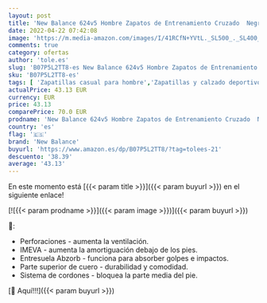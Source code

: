 ```yaml
---
layout: post
title: 'New Balance 624v5 Hombre Zapatos de Entrenamiento Cruzado  Negro  40.5 EU XX-Wide'
date: 2022-04-22 07:42:08
image: 'https://m.media-amazon.com/images/I/41RCfN+YVtL._SL500_._SL400_.jpg'
comments: true
category: ofertas
author: 'tole.es'
slug: 'B07P5L2TT8-es New Balance 624v5 Hombre Zapatos de Entrenamiento Cruzado...'
sku: 'B07P5L2TT8-es'
tags: [ 'Zapatillas casual para hombre','Zapatillas y calzado deportivo para hombre','Zapatos','Zapatos para hombre','Zapatos y complementos','new balance','zapatos','🇪🇸', ]
actualPrice: 43.13 EUR
currency: EUR
price: 43.13
comparePrice: 70.0 EUR
prodname: 'New Balance 624v5 Hombre Zapatos de Entrenamiento Cruzado  Negro  40.5 EU XX-Wide'
country: 'es'
flag: '🇪🇸'
brand: 'New Balance'
buyurl: 'https://www.amazon.es/dp/B07P5L2TT8/?tag=tolees-21'
descuento: '38.39'
average: '43.13'
---
```


En este momento está [{{< param title >}}]({{< param buyurl >}}) en el siguiente enlace!

[![{{< param prodname >}}]({{< param image >}})]({{< param buyurl >}})

🔎:

- Perforaciones - aumenta la ventilación.
- IMEVA - aumenta la amortiguación debajo de los pies.
- Entresuela Abzorb - funciona para absorber golpes e impactos.
- Parte superior de cuero - durabilidad y comodidad.
- Sistema de cordones - bloquea la parte media del pie.

[🛒 Aquí!!!]({{< param buyurl >}})
